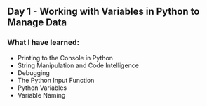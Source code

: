 ## Day 1 - Working with Variables in Python to Manage Data

### What I have learned:
- Printing to the Console in Python
- String Manipulation and Code Intelligence
- Debugging
- The Python Input Function
- Python Variables
- Variable Naming
